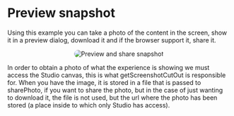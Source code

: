 # Preview snapshot

Using this example you can take a photo of the content in the screen, show it in a preview dialog, download it and if the browser support it, share it.

<p style = 'text-align:center;'>
  <image
    src="preview-share-snapshot.png"
    alt="Preview and share snapshot"
    caption="Preview and share snapshot" 
    style="border-radius: 12px;"
    >
</p>

In order to obtain a photo of what the experience is showing we must access the Studio canvas, this is what getScreenshotCutOut is responsible for.
When you have the image, it is stored in a file that is passed to sharePhoto, if you want to share the photo, but in the case of just wanting to download it, the file is not used, but the url where the photo has been stored (a place inside to which only Studio has access).